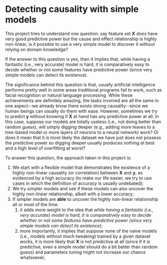# Detecting causality with simple models

This project tries to understand one question: say feature set **X** *does* have very good predictive power but the cause and effect relationship is highly non-linear, is it possible to use a very simple model to discover it without relying on domain knowledge? 

If the answer to this question is yes, then it implies that, while having a fantastic (i.e., very accurate) model is hard, it is comparatively easy to decide whether or not some features have predictive power (since very simple models can detect its existence).

The significance behind this question is that, usually artificial intelligence performs pretty well in some areas traditional programs fail to work, such as facial recognition or natural language processing. While these achievements are definitely amazing, the tasks involved are all the same in one aspect--we already know there exists strong causality--since we human beings can usually do them with ease. However, sometimes we try to predict **y** without knowing if **X** at hand has any predictive power at all. In this case, suppose our models are totally useless (i.e., not doing better than random guess), will simply digging deeper (e.g., adding more leaves to a tree-based model or more layers of neurons to a neural network) work? Or does it mean that it is most likely the dataset we have just does not possess the predictive power so digging deeper usually produces nothing at best and a high level of overfitting at worst?

To answer this question, the approach taken in this project is:
1. We start with a flexible model that demonstrates the existence of a highly non-linear causality (or correlation) between **X** and **y**, as evidenced by a high accuracy (to make our life easier, we try to use cases in which the definition of accuracy is usually undebated);
1. We try simpler models and see if these models can also uncover the highly non-linear relationship, albeit with a lower accuracy;
1. If simpler models are **able** to uncover the highly non-linear relationship all or most of the time:
    1. it adds more weight to the idea that *while having a fantastic (i.e., very accurate) model is hard, it is comparatively easy to decide whether or not some features have predictive power (since very simple models can detect its existence)*;
    1. more importantly, it implies that suppose none of the naive models (i.e., models without much tweaking) trained by a given dataset works, it is more likely that **X** is not predictive at all (since if it is predictive, even a simple model should do a bit better than random guess) and parameters tuning might not increase our chance whatsoever;